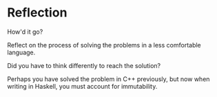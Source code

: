 # Reflection
How'd it go?

Reflect on the process of solving the problems in a less comfortable language. 

Did you have to think differently to reach the solution? 

Perhaps you have solved the problem in C++ previously, but now when writing in Haskell, you must account for immutability.